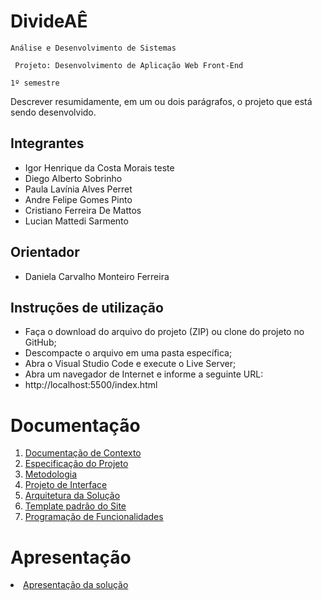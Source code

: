 # DivideAÊ

`Análise e Desenvolvimento de Sistemas`

` Projeto: Desenvolvimento de Aplicação Web Front-End`

`1º semestre`

Descrever resumidamente, em um ou dois parágrafos, o projeto que está sendo desenvolvido.

## Integrantes

* Igor Henrique da Costa Morais  teste
* Diego Alberto Sobrinho
* Paula Lavínia Alves Perret
* Andre Felipe Gomes Pinto
* Cristiano Ferreira De Mattos
* Lucian Mattedi Sarmento

## Orientador

* Daniela Carvalho Monteiro Ferreira

## Instruções de utilização

* Faça o download do arquivo do projeto (ZIP) ou clone do projeto no GitHub;
* Descompacte o arquivo em uma pasta específica;
* Abra o Visual Studio Code e execute o Live Server;
* Abra um navegador de Internet e informe a seguinte URL:
* http://localhost:5500/index.html 

# Documentação

<ol>
<li><a href="docs/01-Documentação de Contexto.md"> Documentação de Contexto</a></li>
<li><a href="docs/02-Especificação do Projeto.md"> Especificação do Projeto</a></li>
<li><a href="docs/03-Metodologia.md"> Metodologia</a></li>
<li><a href="docs/04-Projeto de Interface.md"> Projeto de Interface</a></li>
<li><a href="docs/05-Arquitetura da Solução.md"> Arquitetura da Solução</a></li>
<li><a href="docs/06-Template padrão do Site.md"> Template padrão do Site</a></li>
<li><a href="docs/07-Programação de Funcionalidades.md"> Programação de Funcionalidades</a></li>
</ol>



# Apresentação

<li><a href="presentation/README.md"> Apresentação da solução</a></li>
